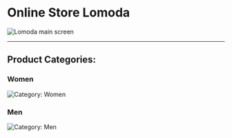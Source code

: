 # Online Store Lomoda
<div><img src="https://github.com/ramrusweb/lomoda/blob/main/assets/lomoda_main_screen.png" alt="Lomoda main screen"></div>
<hr>

## Product Categories:
### Women
<div><img src="https://github.com/ramrusweb/lomoda/blob/main/assets/women.png" alt="Category: Women"></div>

### Men
<div><img src="https://github.com/ramrusweb/lomoda/blob/main/assets/men.png" alt="Category: Men"></div>
